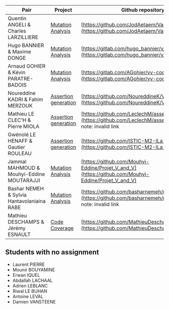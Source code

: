 
Pair         | Project | Github repository
------------ | ------- | -----------------
Quentin ANGELI & Charles LARZILLIERE | [Mutation Analysis](README.md#mutation-analysis) | [https://github.com/JodAetaem/VandVProject2018](https://github.com/JodAetaem/VandVProject2018)
Hugo BANNIER & Maxime DONGE | [Mutation Analysis](README.md#mutation-analysis)         | [https://gitlab.com/hugo_bannier/v_and_v_project](https://gitlab.com/hugo_bannier/v_and_v_project)
Arnaud GOHIER & Kévin PARATRE-BADOIS | [Mutation Analysis](README.md#mutation-analysis) | [https://gitlab.com/AGohier/vv-codemutation](https://gitlab.com/AGohier/vv-codemutation)
Noureddine KADRI & Fahim MERZOUK | [Assertion generation](README.md#assertion-generation) | [https://github.com/NoureddineK/VV_Project](https://github.com/NoureddineK/VV_Project)
Mathieu LE CLEC'H & Pierre MIOLA | [Assertion generation](README.md#assertion-generation) | [https://github.com/LeclechM/assertionGeneration](https://github.com/LeclechM/assertionGeneration) note: invalid link
Gwénolé LE HENAFF & Gautier ROULEAU | [Assertion generation](README.md#assertion-generation) | [https://github.com/ISTIC-M2-ILa-GM/WeAssert](https://github.com/ISTIC-M2-ILa-GM/WeAssert)
Jammal MAHMOUD & Mouhyi-Eddine MOUTARAJJI | [Mutation Analysis](README.md#mutation-analysis) | [https://github.com/Mouhyi-Eddine/Projet_V_and_V](https://github.com/Mouhyi-Eddine/Projet_V_and_V)
Bashar NEMEH & Sylvia Hantavolaniaina RABE | [Mutation Analysis](README.md#mutation-analysis) | [https://github.com/basharnemeh/mutation_project](https://github.com/basharnemeh/mutation_project) note: invalid link
Mathieu DESCHAMPS & Jérémy ESNAULT | [Code Coverage](README.md#code-coverage) | [https://github.com/MathieuDeschamps/V-V](https://github.com/MathieuDeschamps/V-V)

## Students with no assignment 

* Laurent	PIERRE
* Mounir	BOUYAMINE
* Erwan	IQUEL
* Abdallah	LACHAAL
* Adrien	LEBLANC
* Riwal	LE BUHAN
* Antoine	LEVAL
* Damien	VANSTEENE
